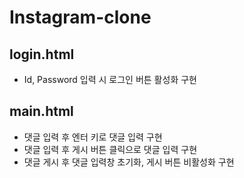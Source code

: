 # Instagram-clone

## login.html
+ Id, Password 입력 시 로그인 버튼 활성화 구현

## main.html
+ 댓글 입력 후 엔터 키로 댓글 입력 구현
+ 댓글 입력 후 게시 버튼 클릭으로 댓글 입력 구현
+ 댓글 게시 후 댓글 입력창 초기화, 게시 버튼 비활성화 구현
